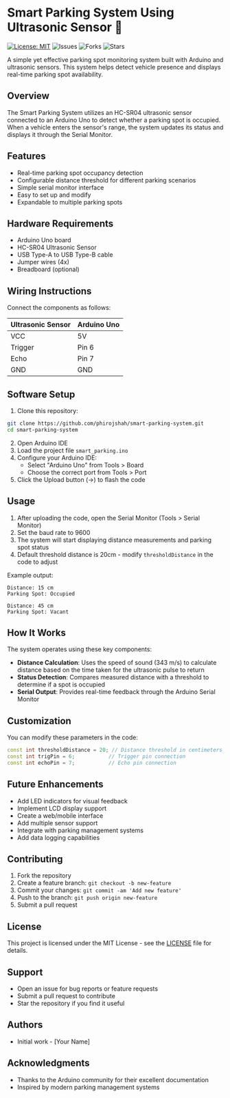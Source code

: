 # Smart Parking System Using Ultrasonic Sensor 🚗

[![License: MIT](https://img.shields.io/badge/License-MIT-green.svg)](https://opensource.org/licenses/MIT)
![Issues](https://img.shields.io/github/issues/phirojshah/smart-parking-system)
![Forks](https://img.shields.io/github/forks/phirojshah/smart-parking-system)
![Stars](https://img.shields.io/github/stars/phirojshah/smart-parking-system)

A simple yet effective parking spot monitoring system built with Arduino and ultrasonic sensors. This system helps detect vehicle presence and displays real-time parking spot availability.

## Overview

The Smart Parking System utilizes an HC-SR04 ultrasonic sensor connected to an Arduino Uno to detect whether a parking spot is occupied. When a vehicle enters the sensor's range, the system updates its status and displays it through the Serial Monitor.

## Features

- Real-time parking spot occupancy detection
- Configurable distance threshold for different parking scenarios
- Simple serial monitor interface
- Easy to set up and modify
- Expandable to multiple parking spots

## Hardware Requirements

- Arduino Uno board
- HC-SR04 Ultrasonic Sensor
- USB Type-A to USB Type-B cable
- Jumper wires (4x)
- Breadboard (optional)

## Wiring Instructions

Connect the components as follows:

| Ultrasonic Sensor | Arduino Uno |
|-------------------|-------------|
| VCC              | 5V          |
| Trigger          | Pin 6       |
| Echo             | Pin 7       |
| GND              | GND         |

## Software Setup

1. Clone this repository:
```bash
git clone https://github.com/phirojshah/smart-parking-system.git
cd smart-parking-system
```

2. Open Arduino IDE
3. Load the project file `smart_parking.ino`
4. Configure your Arduino IDE:
   - Select "Arduino Uno" from Tools > Board
   - Choose the correct port from Tools > Port
5. Click the Upload button (→) to flash the code

## Usage

1. After uploading the code, open the Serial Monitor (Tools > Serial Monitor)
2. Set the baud rate to 9600
3. The system will start displaying distance measurements and parking spot status
4. Default threshold distance is 20cm - modify `thresholdDistance` in the code to adjust

Example output:
```
Distance: 15 cm
Parking Spot: Occupied

Distance: 45 cm
Parking Spot: Vacant
```

## How It Works

The system operates using these key components:

- **Distance Calculation**: Uses the speed of sound (343 m/s) to calculate distance based on the time taken for the ultrasonic pulse to return
- **Status Detection**: Compares measured distance with a threshold to determine if a spot is occupied
- **Serial Output**: Provides real-time feedback through the Arduino Serial Monitor

## Customization

You can modify these parameters in the code:

```cpp
const int thresholdDistance = 20; // Distance threshold in centimeters
const int trigPin = 6;           // Trigger pin connection
const int echoPin = 7;           // Echo pin connection
```

## Future Enhancements

- Add LED indicators for visual feedback
- Implement LCD display support
- Create a web/mobile interface
- Add multiple sensor support
- Integrate with parking management systems
- Add data logging capabilities

## Contributing

1. Fork the repository
2. Create a feature branch: `git checkout -b new-feature`
3. Commit your changes: `git commit -am 'Add new feature'`
4. Push to the branch: `git push origin new-feature`
5. Submit a pull request

## License

This project is licensed under the MIT License - see the [LICENSE](LICENSE) file for details.

## Support

- Open an issue for bug reports or feature requests
- Submit a pull request to contribute
- Star the repository if you find it useful

## Authors

- Initial work - [Your Name]

## Acknowledgments

- Thanks to the Arduino community for their excellent documentation
- Inspired by modern parking management systems
